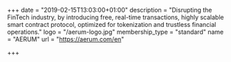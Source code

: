 +++
date = "2019-02-15T13:03:00+01:00"
description = "Disrupting the FinTech industry, by introducing free, real-time transactions, highly scalable smart contract protocol, optimized for tokenization and trustless financial operations."
logo = "/aerum-logo.jpg"
membership_type = "standard"
name = "AERUM"
url = "https://aerum.com/en"

+++
